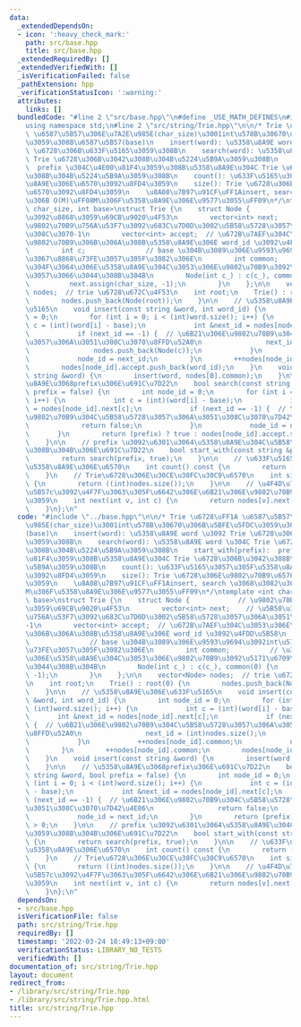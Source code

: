 ```yaml
---
data:
  _extendedDependsOn:
  - icon: ':heavy_check_mark:'
    path: src/base.hpp
    title: src/base.hpp
  _extendedRequiredBy: []
  _extendedVerifiedWith: []
  _isVerificationFailed: false
  _pathExtension: hpp
  _verificationStatusIcon: ':warning:'
  attributes:
    links: []
  bundledCode: "#line 2 \"src/base.hpp\"\n#define _USE_MATH_DEFINES\n#include <bits/stdc++.h>\n\
    using namespace std;\n#line 2 \"src/string/Trie.hpp\"\n\n/* Trie \u6728\uFF1A\
    \ \u6587\u5B57\u306E\u7A2E\u985E(char_size)\u3001int\u578B\u30670\u306B\u5BFE\u5FDC\
    \u3059\u308B\u6587\u5B57(base)\n    insert(word): \u5358\u8A9E word \u3092 Trie\
    \ \u6728\u306B\u633F\u5165\u3059\u308B\n    search(word): \u5358\u8A9E word \u304C\
    \ Trie \u6728\u306B\u3042\u308B\u304B\u5224\u5B9A\u3059\u308B\n    start_with(prefix):\
    \  prefix \u304C\u4E00\u81F4\u3059\u308B\u5358\u8A9E\u304C Trie \u6728\u306B\u3042\
    \u308B\u304B\u5224\u5B9A\u3059\u308B\n    count(): \u633F\u5165\u3057\u305F\u5358\
    \u8A9E\u306E\u6570\u3092\u8FD4\u3059\n    size(): Trie \u6728\u306E\u9802\u70B9\
    \u6570\u3092\u8FD4\u3059\n    \u8A08\u7B97\u91CF\uFF1Ainsert, search \u3068\u3082\
    \u306B O(M)\uFF08M\u306F\u5358\u8A9E\u306E\u9577\u3055\uFF09\n*/\ntemplate <int\
    \ char_size, int base>\nstruct Trie {\n    struct Node {            // \u9802\u70B9\
    \u3092\u8868\u3059\u69CB\u9020\u4F53\n        vector<int> next;    // \u5B50\u306E\
    \u9802\u70B9\u756A\u53F7\u3092\u683C\u7D0D\u3002\u5B58\u5728\u3057\u306A\u3051\
    \u308C\u3070-1\n        vector<int> accept;  // \u672B\u7AEF\u304C\u3053\u306E\
    \u9802\u70B9\u306B\u306A\u308B\u5358\u8A9E\u306E word_id \u3092\u4FDD\u5B58\n\
    \        int c;               // base \u304B\u3089\u306E\u9593\u9694\u3092int\u578B\
    \u3067\u8868\u73FE\u3057\u305F\u3082\u306E\n        int common;          // \u3044\
    \u304F\u3064\u306E\u5358\u8A9E\u304C\u3053\u306E\u9802\u70B9\u3092\u5171\u6709\
    \u3057\u3066\u3044\u308B\u304B\n        Node(int c_) : c(c_), common(0) {\n  \
    \          next.assign(char_size, -1);\n        }\n    };\n\n    vector<Node>\
    \ nodes;  // trie \u6728\u672C\u4F53\n    int root;\n    Trie() : root(0) {\n\
    \        nodes.push_back(Node(root));\n    }\n\n    // \u5358\u8A9E\u306E\u633F\
    \u5165\n    void insert(const string &word, int word_id) {\n        int node_id\
    \ = 0;\n        for (int i = 0; i < (int)word.size(); i++) {\n            int\
    \ c = (int)(word[i] - base);\n            int &next_id = nodes[node_id].next[c];\n\
    \            if (next_id == -1) {  // \u6B21\u306E\u9802\u70B9\u304C\u5B58\u5728\
    \u3057\u306A\u3051\u308C\u3070\u8FFD\u52A0\n                next_id = (int)nodes.size();\n\
    \                nodes.push_back(Node(c));\n            }\n            ++nodes[node_id].common;\n\
    \            node_id = next_id;\n        }\n        ++nodes[node_id].common;\n\
    \        nodes[node_id].accept.push_back(word_id);\n    }\n    void insert(const\
    \ string &word) {\n        insert(word, nodes[0].common);\n    }\n\n    // \u5358\
    \u8A9E\u3068prefix\u306E\u691C\u7D22\n    bool search(const string &word, bool\
    \ prefix = false) {\n        int node_id = 0;\n        for (int i = 0; i < (int)word.size();\
    \ i++) {\n            int c = (int)(word[i] - base);\n            int &next_id\
    \ = nodes[node_id].next[c];\n            if (next_id == -1) {  // \u6B21\u306E\
    \u9802\u70B9\u304C\u5B58\u5728\u3057\u306A\u3051\u308C\u3070\u7D42\u4E86\n   \
    \             return false;\n            }\n            node_id = next_id;\n \
    \       }\n        return (prefix) ? true : nodes[node_id].accept.size() > 0;\n\
    \    }\n\n    // prefix \u3092\u6301\u3064\u5358\u8A9E\u304C\u5B58\u5728\u3059\
    \u308B\u304B\u306E\u691C\u7D22\n    bool start_with(const string &prefix) {\n\
    \        return search(prefix, true);\n    }\n\n    // \u633F\u5165\u3057\u305F\
    \u5358\u8A9E\u306E\u6570\n    int count() const {\n        return (nodes[0].common);\n\
    \    }\n    // Trie\u6728\u306E\u30CE\u30FC\u30C9\u6570\n    int size() const\
    \ {\n        return ((int)nodes.size());\n    }\n\n    // \u4F4D\u7F6Ev\u3067\u6587\
    \u5B57c\u3092\u4F7F\u3063\u305F\u6642\u306E\u6B21\u306E\u9802\u70B9\u3092\u8FD4\
    \u3059\n    int next(int v, int c) {\n        return nodes[v].next[c-base];\n\
    \    }\n};\n"
  code: "#include \"../base.hpp\"\n\n/* Trie \u6728\uFF1A \u6587\u5B57\u306E\u7A2E\
    \u985E(char_size)\u3001int\u578B\u30670\u306B\u5BFE\u5FDC\u3059\u308B\u6587\u5B57\
    (base)\n    insert(word): \u5358\u8A9E word \u3092 Trie \u6728\u306B\u633F\u5165\
    \u3059\u308B\n    search(word): \u5358\u8A9E word \u304C Trie \u6728\u306B\u3042\
    \u308B\u304B\u5224\u5B9A\u3059\u308B\n    start_with(prefix):  prefix \u304C\u4E00\
    \u81F4\u3059\u308B\u5358\u8A9E\u304C Trie \u6728\u306B\u3042\u308B\u304B\u5224\
    \u5B9A\u3059\u308B\n    count(): \u633F\u5165\u3057\u305F\u5358\u8A9E\u306E\u6570\
    \u3092\u8FD4\u3059\n    size(): Trie \u6728\u306E\u9802\u70B9\u6570\u3092\u8FD4\
    \u3059\n    \u8A08\u7B97\u91CF\uFF1Ainsert, search \u3068\u3082\u306B O(M)\uFF08\
    M\u306F\u5358\u8A9E\u306E\u9577\u3055\uFF09\n*/\ntemplate <int char_size, int\
    \ base>\nstruct Trie {\n    struct Node {            // \u9802\u70B9\u3092\u8868\
    \u3059\u69CB\u9020\u4F53\n        vector<int> next;    // \u5B50\u306E\u9802\u70B9\
    \u756A\u53F7\u3092\u683C\u7D0D\u3002\u5B58\u5728\u3057\u306A\u3051\u308C\u3070\
    -1\n        vector<int> accept;  // \u672B\u7AEF\u304C\u3053\u306E\u9802\u70B9\
    \u306B\u306A\u308B\u5358\u8A9E\u306E word_id \u3092\u4FDD\u5B58\n        int c;\
    \               // base \u304B\u3089\u306E\u9593\u9694\u3092int\u578B\u3067\u8868\
    \u73FE\u3057\u305F\u3082\u306E\n        int common;          // \u3044\u304F\u3064\
    \u306E\u5358\u8A9E\u304C\u3053\u306E\u9802\u70B9\u3092\u5171\u6709\u3057\u3066\
    \u3044\u308B\u304B\n        Node(int c_) : c(c_), common(0) {\n            next.assign(char_size,\
    \ -1);\n        }\n    };\n\n    vector<Node> nodes;  // trie \u6728\u672C\u4F53\
    \n    int root;\n    Trie() : root(0) {\n        nodes.push_back(Node(root));\n\
    \    }\n\n    // \u5358\u8A9E\u306E\u633F\u5165\n    void insert(const string\
    \ &word, int word_id) {\n        int node_id = 0;\n        for (int i = 0; i <\
    \ (int)word.size(); i++) {\n            int c = (int)(word[i] - base);\n     \
    \       int &next_id = nodes[node_id].next[c];\n            if (next_id == -1)\
    \ {  // \u6B21\u306E\u9802\u70B9\u304C\u5B58\u5728\u3057\u306A\u3051\u308C\u3070\
    \u8FFD\u52A0\n                next_id = (int)nodes.size();\n                nodes.push_back(Node(c));\n\
    \            }\n            ++nodes[node_id].common;\n            node_id = next_id;\n\
    \        }\n        ++nodes[node_id].common;\n        nodes[node_id].accept.push_back(word_id);\n\
    \    }\n    void insert(const string &word) {\n        insert(word, nodes[0].common);\n\
    \    }\n\n    // \u5358\u8A9E\u3068prefix\u306E\u691C\u7D22\n    bool search(const\
    \ string &word, bool prefix = false) {\n        int node_id = 0;\n        for\
    \ (int i = 0; i < (int)word.size(); i++) {\n            int c = (int)(word[i]\
    \ - base);\n            int &next_id = nodes[node_id].next[c];\n            if\
    \ (next_id == -1) {  // \u6B21\u306E\u9802\u70B9\u304C\u5B58\u5728\u3057\u306A\
    \u3051\u308C\u3070\u7D42\u4E86\n                return false;\n            }\n\
    \            node_id = next_id;\n        }\n        return (prefix) ? true : nodes[node_id].accept.size()\
    \ > 0;\n    }\n\n    // prefix \u3092\u6301\u3064\u5358\u8A9E\u304C\u5B58\u5728\
    \u3059\u308B\u304B\u306E\u691C\u7D22\n    bool start_with(const string &prefix)\
    \ {\n        return search(prefix, true);\n    }\n\n    // \u633F\u5165\u3057\u305F\
    \u5358\u8A9E\u306E\u6570\n    int count() const {\n        return (nodes[0].common);\n\
    \    }\n    // Trie\u6728\u306E\u30CE\u30FC\u30C9\u6570\n    int size() const\
    \ {\n        return ((int)nodes.size());\n    }\n\n    // \u4F4D\u7F6Ev\u3067\u6587\
    \u5B57c\u3092\u4F7F\u3063\u305F\u6642\u306E\u6B21\u306E\u9802\u70B9\u3092\u8FD4\
    \u3059\n    int next(int v, int c) {\n        return nodes[v].next[c-base];\n\
    \    }\n};\n"
  dependsOn:
  - src/base.hpp
  isVerificationFile: false
  path: src/string/Trie.hpp
  requiredBy: []
  timestamp: '2022-03-24 10:49:13+09:00'
  verificationStatus: LIBRARY_NO_TESTS
  verifiedWith: []
documentation_of: src/string/Trie.hpp
layout: document
redirect_from:
- /library/src/string/Trie.hpp
- /library/src/string/Trie.hpp.html
title: src/string/Trie.hpp
---
```

